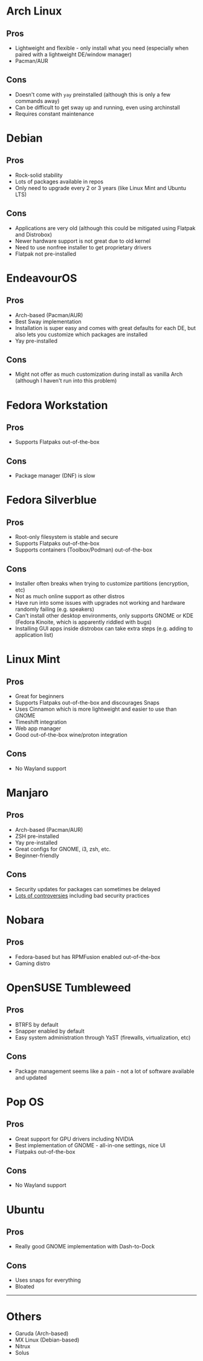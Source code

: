 # Arch Linux
## Pros
- Lightweight and flexible - only install what you need (especially when paired with a lightweight DE/window manager)
- Pacman/AUR

## Cons
- Doesn't come with `yay` preinstalled (although this is only a few commands away)
- Can be difficult to get sway up and running, even using archinstall
- Requires constant maintenance

# Debian
## Pros
- Rock-solid stability
- Lots of packages available in repos
- Only need to upgrade every 2 or 3 years (like Linux Mint and Ubuntu LTS)

## Cons
- Applications are very old (although this could be mitigated using Flatpak and Distrobox)
- Newer hardware support is not great due to old kernel
- Need to use nonfree installer to get proprietary drivers
- Flatpak not pre-installed

# EndeavourOS
## Pros
- Arch-based (Pacman/AUR)
- Best Sway implementation
- Installation is super easy and comes with great defaults for each DE, but also lets you customize which packages are installed
- Yay pre-installed

## Cons
- Might not offer as much customization during install as vanilla Arch (although I haven't run into this problem)


# Fedora Workstation
## Pros
- Supports Flatpaks out-of-the-box

## Cons
- Package manager (DNF) is slow

# Fedora Silverblue
## Pros
- Root-only filesystem is stable and secure
- Supports Flatpaks out-of-the-box
- Supports containers (Toolbox/Podman) out-of-the-box

## Cons
- Installer often breaks when trying to customize partitions (encryption, etc)
- Not as much online support as other distros
- Have run into some issues with upgrades not working and hardware randomly failing (e.g. speakers)
- Can't install other desktop environments, only supports GNOME or KDE (Fedora Kinoite, which is apparently riddled with bugs)
- Installing GUI apps inside distrobox can take extra steps (e.g. adding to application list)

# Linux Mint
## Pros
- Great for beginners
- Supports Flatpaks out-of-the-box and discourages Snaps
- Uses Cinnamon which is more lightweight and easier to use than GNOME
- Timeshift integration
- Web app manager
- Good out-of-the-box wine/proton integration

## Cons
- No Wayland support 

# Manjaro
## Pros
- Arch-based (Pacman/AUR)
- ZSH pre-installed
- Yay pre-installed
- Great configs for GNOME, i3, zsh, etc.
- Beginner-friendly

## Cons
- Security updates for packages can sometimes be delayed
- [Lots of controversies](https://manjarno.snorlax.sh/) including bad security practices

# Nobara
## Pros
- Fedora-based but has RPMFusion enabled out-of-the-box
- Gaming distro

# OpenSUSE Tumbleweed
## Pros
- BTRFS by default
- Snapper enabled by default
- Easy system administration through YaST (firewalls, virtualization, etc)

## Cons
- Package management seems like a pain - not a lot of software available and updated

# Pop OS
## Pros
- Great support for GPU drivers including NVIDIA
- Best implementation of GNOME - all-in-one settings, nice UI
- Flatpaks out-of-the-box

## Cons
- No Wayland support

# Ubuntu
## Pros
- Really good GNOME implementation with Dash-to-Dock

## Cons
- Uses snaps for everything
- Bloated

-----
# Others
- Garuda (Arch-based)
- MX Linux (Debian-based)
- Nitrux
- Solus